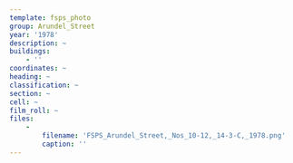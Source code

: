 ```yaml
---
template: fsps_photo
group: Arundel_Street
year: '1978'
description: ~
buildings:
    - ''
coordinates: ~
heading: ~
classification: ~
section: ~
cell: ~
film_roll: ~
files:
    -
        filename: 'FSPS_Arundel_Street,_Nos_10-12,_14-3-C,_1978.png'
        caption: ''
---
```

